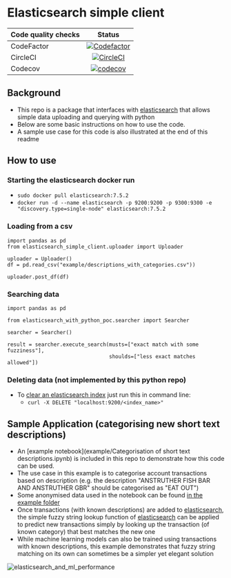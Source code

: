 # Elasticsearch simple client
| Code quality checks  | Status |
| ------------- |:-------------:|
| CodeFactor      |  [![Codefactor](https://www.codefactor.io/repository/github/chilledgeek/elasticsearch-simple-client/badge?style=plastic)](https://www.codefactor.io/repository/github/chilledgeek/elasticsearch-simple-client) |
| CircleCI |  [![CircleCI](https://circleci.com/gh/chilledgeek/elasticsearch-simple-client.svg?style=svg)](https://circleci.com/gh/chilledgeek/elasticsearch-simple-client)|
| Codecov | [![codecov](https://codecov.io/gh/chilledgeek/elasticsearch-simple-client/branch/master/graph/badge.svg)](https://codecov.io/gh/chilledgeek/elasticsearch-simple-client)|

## Background
- This repo is a package that interfaces with [elasticsearch](https://www.elastic.co/) that allows simple data uploading and querying with python
- Below are some basic instructions on how to use the code.
- A sample use case for this code is also illustrated at the end of this readme

## How to use
### Starting the elasticsearch docker run
- `sudo docker pull elasticsearch:7.5.2`
- `docker run -d --name elasticsearch -p 9200:9200 -p 9300:9300 -e "discovery.type=single-node" elasticsearch:7.5.2`

### Loading from a csv
```
import pandas as pd
from elasticsearch_simple_client.uploader import Uploader

uploader = Uploader()
df = pd.read_csv("example/descriptions_with_categories.csv"))

uploader.post_df(df)
```

### Searching data
```
import pandas as pd

from elasticsearch_with_python_poc.searcher import Searcher

searcher = Searcher()

result = searcher.execute_search(musts=["exact match with some fuzziness"], 
                                 shoulds=["less exact matches allowed"])
```

### Deleting data (not implemented by this python repo)
- To [clear an elasticsearch index](https://www.elastic.co/guide/en/elasticsearch/reference/current/indices-delete-index.html)
just run this in command line:
  - `curl -X DELETE "localhost:9200/<index_name>"`

## Sample Application (categorising new short text descriptions)
- An [example notebook](example/Categorisation of short text descriptions.ipynb) is included in this repo to demonstrate
how this code can be used.
- The use case in this example is to categorise account transactions based on description
(e.g. the description "ANSTRUTHER FISH BAR AND ANSTRUTHER GBR" should be categorised as "EAT OUT")
- Some anonymised data used in the notebook can be found [in the example folder](example/descriptions_with_categories.csv)
- Once transactions (with known descriptions) are added to [elasticsearch](https://www.elastic.co/), the simple fuzzy string lookup function of 
 [elasticsearch](https://www.elastic.co/) can be applied to predict new transactions simply by looking up the transaction (of known category) 
 that best matches the new one
- While machine learning models can also be trained using transactions with known descriptions,
this example demonstrates that fuzzy string matching on its own can sometimes be a simpler yet elegant solution

![elasticsearch_and_ml_performance](https://user-images.githubusercontent.com/44337585/75066979-ef75b700-54e3-11ea-8249-8e1d9fa31bdf.png)
